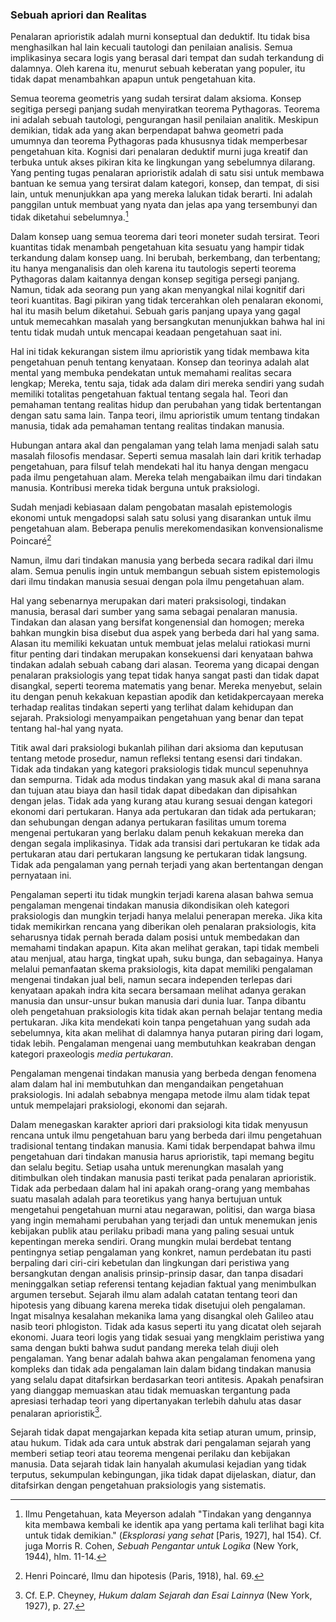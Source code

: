 ### Sebuah apriori dan Realitas

Penalaran aprioristik adalah murni konseptual dan deduktif. Itu tidak bisa menghasilkan hal lain kecuali tautologi dan penilaian analisis. Semua implikasinya secara logis yang berasal dari tempat dan sudah terkandung di dalamnya. Oleh karena itu, menurut sebuah keberatan yang populer, itu tidak dapat menambahkan apapun untuk pengetahuan kita.

Semua teorema geometris yang sudah tersirat dalam aksioma. Konsep segitiga persegi panjang sudah menyiratkan teorema Pythagoras. Teorema ini adalah sebuah tautologi, pengurangan hasil penilaian analitik. Meskipun demikian, tidak ada yang akan berpendapat bahwa geometri pada umumnya dan teorema Pythagoras pada khususnya tidak memperbesar pengetahuan kita. Kognisi dari penalaran deduktif murni juga kreatif dan terbuka untuk akses pikiran kita ke lingkungan yang sebelumnya dilarang. Yang penting tugas penalaran aprioristik adalah di satu sisi untuk membawa bantuan ke semua yang tersirat dalam kategori, konsep, dan tempat, di sisi lain, untuk menunjukkan apa yang mereka lalukan tidak berarti. Ini adalah panggilan untuk membuat yang nyata dan jelas apa yang tersembunyi dan tidak diketahui sebelumnya.[^9]

Dalam konsep uang semua teorema dari teori moneter sudah tersirat. Teori kuantitas tidak menambah pengetahuan kita sesuatu yang hampir tidak terkandung dalam konsep uang. Ini berubah, berkembang, dan terbentang; itu hanya menganalisis dan oleh karena itu tautologis seperti teorema Pythagoras dalam kaitannya dengan konsep segitiga persegi panjang. Namun, tidak ada seorang pun yang akan menyangkal nilai kognitif dari teori kuantitas. Bagi pikiran yang tidak tercerahkan oleh penalaran ekonomi, hal itu masih belum diketahui. Sebuah garis panjang upaya yang gagal untuk memecahkan masalah yang bersangkutan menunjukkan bahwa hal ini tentu tidak mudah untuk mencapai keadaan pengetahuan saat ini.

Hal ini tidak kekurangan sistem ilmu aprioristik yang tidak membawa kita pengetahuan penuh tentang kenyataan. Konsep dan teorinya adalah alat mental yang membuka pendekatan untuk memahami realitas secara lengkap; Mereka, tentu saja, tidak ada dalam diri mereka sendiri yang sudah memiliki totalitas pengetahuan faktual tentang segala hal. Teori dan pemahaman tentang realitas hidup dan perubahan yang tidak bertentangan dengan satu sama lain. Tanpa teori, ilmu aprioristik umum tentang tindakan manusia, tidak ada pemahaman tentang realitas tindakan manusia.

Hubungan antara akal dan pengalaman yang telah lama menjadi salah satu masalah filosofis mendasar. Seperti semua masalah lain dari kritik terhadap pengetahuan, para filsuf telah mendekati hal itu hanya dengan mengacu pada ilmu pengetahuan alam. Mereka telah mengabaikan ilmu dari tindakan manusia. Kontribusi mereka tidak berguna untuk praksiologi.

Sudah menjadi kebiasaan dalam pengobatan masalah epistemologis ekonomi untuk mengadopsi salah satu solusi yang disarankan untuk ilmu pengetahuan alam. Beberapa penulis merekomendasikan konvensionalisme Poincaré[^10]

Namun, ilmu dari tindakan manusia yang berbeda secara radikal dari ilmu alam. Semua penulis ingin untuk membangun sebuah sistem epistemologis dari ilmu tindakan manusia sesuai dengan pola ilmu pengetahuan alam.

Hal yang sebenarnya merupakan dari materi praksisologi, tindakan manusia, berasal dari sumber yang sama sebagai penalaran manusia. Tindakan dan alasan yang bersifat kongenensial dan homogen; mereka bahkan mungkin bisa disebut dua aspek yang berbeda dari hal yang sama. Alasan itu memiliki kekuatan untuk membuat jelas melalui ratiokasi murni fitur penting dari tindakan merupakan konsekuensi dari kenyataan bahwa tindakan adalah sebuah cabang dari alasan. Teorema yang dicapai dengan penalaran praksiologis yang tepat tidak hanya sangat pasti dan tidak dapat disangkal, seperti teorema matematis yang benar. Mereka menyebut, selain itu dengan penuh kekakuan kepastian apodik dan ketidakpercayaan mereka terhadap realitas tindakan seperti yang terlihat dalam kehidupan dan sejarah. Praksiologi menyampaikan pengetahuan yang benar dan tepat tentang hal-hal yang nyata.

Titik awal dari praksiologi bukanlah pilihan dari aksioma dan keputusan tentang metode prosedur, namun refleksi tentang esensi dari tindakan. Tidak ada tindakan yang kategori praksiologis tidak muncul sepenuhnya dan sempurna. Tidak ada modus tindakan yang masuk akal di mana sarana dan tujuan atau biaya dan hasil tidak dapat dibedakan dan dipisahkan dengan jelas. Tidak ada yang kurang atau kurang sesuai dengan kategori ekonomi dari pertukaran. Hanya ada pertukaran dan tidak ada pertukaran; dan sehubungan dengan adanya pertukaran fasilitas umum torema mengenai pertukaran yang berlaku dalam penuh kekakuan mereka dan dengan segala implikasinya. Tidak ada transisi dari pertukaran ke tidak ada pertukaran atau dari pertukaran langsung ke pertukaran tidak langsung. Tidak ada pengalaman yang pernah terjadi yang akan bertentangan dengan pernyataan ini.

Pengalaman seperti itu tidak mungkin terjadi karena alasan bahwa semua pengalaman mengenai tindakan manusia dikondisikan oleh kategori praksiologis dan mungkin terjadi hanya melalui penerapan mereka. Jika kita tidak memikirkan rencana yang diberikan oleh penalaran praksiologis, kita seharusnya tidak pernah berada dalam posisi untuk membedakan dan memahami tindakan apapun. Kita akan melihat gerakan, tapi tidak membeli atau menjual, atau harga, tingkat upah, suku bunga, dan sebagainya. Hanya melalui pemanfaatan skema praksiologis, kita dapat memiliki pengalaman mengenai tindakan jual beli, namun secara independen terlepas dari kenyataan apakah indra kita secara bersamaan melihat adanya gerakan manusia dan unsur-unsur bukan manusia dari dunia luar. Tanpa dibantu oleh pengetahuan praksiologis kita tidak akan pernah belajar tentang media pertukaran. Jika kita mendekati koin tanpa pengetahuan yang sudah ada sebelumnya, kita akan melihat di dalamnya hanya putaran piring dari logam, tidak lebih. Pengalaman mengenai uang membutuhkan keakraban dengan kategori praxeologis *media pertukaran*.

Pengalaman mengenai tindakan manusia yang berbeda dengan fenomena alam dalam hal ini membutuhkan dan mengandaikan pengetahuan praksiologis. Ini adalah sebabnya mengapa metode ilmu alam tidak tepat untuk mempelajari praksiologi, ekonomi dan sejarah.

Dalam menegaskan karakter apriori dari praksiologi kita tidak menyusun rencana untuk ilmu pengetahuan baru yang berbeda dari ilmu pengetahuan tradisional tentang tindakan manusia. Kami tidak berpendapat bahwa ilmu pengetahuan dari tindakan manusia harus aprioristik, tapi memang begitu dan selalu begitu. Setiap usaha untuk merenungkan masalah yang ditimbulkan oleh tindakan manusia pasti terikat pada penalaran aprioristik. Tidak ada perbedaan dalam hal ini apakah orang-orang yang membahas suatu masalah adalah para teoretikus yang hanya bertujuan untuk mengetahui pengetahuan murni atau negarawan, politisi, dan warga biasa yang ingin memahami perubahan yang terjadi dan untuk menemukan jenis kebijakan publik atau perilaku pribadi mana yang paling sesuai untuk kepentingan mereka sendiri. Orang mungkin mulai berdebat tentang pentingnya setiap pengalaman yang konkret, namun perdebatan itu pasti berpaling dari ciri-ciri kebetulan dan lingkungan dari peristiwa yang bersangkutan dengan analisis prinsip-prinsip dasar, dan tanpa disadari meninggalkan setiap referensi tentang kejadian faktual yang menimbulkan argumen tersebut. Sejarah ilmu alam adalah catatan tentang teori dan hipotesis yang dibuang karena mereka tidak disetujui oleh pengalaman. Ingat misalnya kesalahan mekanika lama yang disangkal oleh Galileo atau nasib teori phlogiston. Tidak ada kasus seperti itu yang dicatat oleh sejarah ekonomi. Juara teori logis yang tidak sesuai yang mengklaim peristiwa yang sama dengan bukti bahwa sudut pandang mereka telah diuji oleh pengalaman. Yang benar adalah bahwa akan pengalaman fenomena yang kompleks dan tidak ada pengalaman lain dalam bidang tindakan manusia yang selalu dapat ditafsirkan berdasarkan teori antitesis. Apakah penafsiran yang dianggap memuaskan atau tidak memuaskan tergantung pada apresiasi terhadap teori yang dipertanyakan terlebih dahulu atas dasar penalaran aprioristik[^13].

Sejarah tidak dapat mengajarkan kepada kita setiap aturan umum, prinsip, atau hukum. Tidak ada cara untuk abstrak dari pengalaman sejarah yang memberi setiap teori atau teorema mengenai perilaku dan kebijakan manusia. Data sejarah tidak lain hanyalah akumulasi kejadian yang tidak terputus, sekumpulan kebingungan, jika tidak dapat dijelaskan, diatur, dan ditafsirkan dengan pengetahuan praksiologis yang sistematis.

[^9]: Ilmu Pengetahuan, kata Meyerson adalah "Tindakan yang dengannya kita membawa kembali ke identik apa yang pertama kali terlihat bagi kita untuk tidak demikian." (*Eksplorasi yang sehat* [Paris, 1927], hal 154). Cf. juga Morris R. Cohen, *Sebuah Pengantar untuk Logika* (New York, 1944), hlm. 11-14.

[^10]: Henri Poincaré, Ilmu dan hipotesis (Paris, 1918), hal. 69.

[^11]: Felix Kaufmann, *Metodologi Ilmu Sosial* (London, 1944), hal. 46-47.

[^12]: Albert Eistein, *Geometri dan pengalaman* (Berlin, 1923), p. 3.

[^13]: Cf. E.P. Cheyney, *Hukum dalam Sejarah dan Esai Lainnya* (New York, 1927), p. 27.

